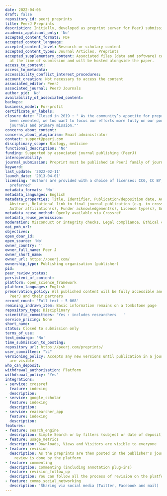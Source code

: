 ```yaml
---
date: 2022-04-05
draft: false
repository_id: peerj_preprints
title: PeerJ Preprints
description: Initially, developed as preprint server for PeerJ submissions
academic_applicant_only: 'No'
accepted_content_formats: PDF
accepted_content_language:
accepted_content_level: Research or scholary content
accepted_content_types: Journal Articles, Preprints
accepted_supplementary_content: Associated files (data and software) can be uploaded
  at the time of submission and will be hosted alongside the paper.
access_to_content:
access_to_metadata:
accessibility_conflict_interest_procedures:
account_creation: Not necessary to access the content
associated_editor: PeerJ
associated_journal: PeerJ Journals
author_pid: 'No'
availability_of_associated_content:
backups:
business_model: For-profit
certificate_or_labels:
closure_date: 'Closed in 2019 : " As the community’s appetite for preprints has now
  been cemented, we too want to focus our efforts more fully on our portfolio of peer-reviewed
  journals and primary mission."'
concerns_about_content:
concerns_about_plagiarism: Email administrator
contact: support@peerj.com
disciplinary_scope: Biology, medicine
functional_description: 'No'
funding: Supported by associated journal publishing (PeerJ)
interoperability:
journal_submission: Preprint must be published in PeerJ family of journals
keyword:
last_update: '2022-02-11'
launch_date: '2013-04-01'
licensing: 'Authors are provided with a choice of licenses: CC0, CC BY, with CC BY
  preferred'
metadata_formats: 'No'
metadata_languages: English
metadata_properties: Title, Identifier, Publication/deposition date, Author name(s),
  Abstract, Relational link to final journal publication (e.g. in crossref metadata),
  Author affiliation(s), Funder acknowledgement(s), License type(s), Subject category
metadata_reuse_method: Openly available via Crossref
metadata_reuse_permission:
moderation: Misconduct or integrity checks, Legal compliance, Ethical compliance
oai_pmh_url:
objectives:
open_doar_id:
open_source: 'No'
owner_country: ''
owner_full_name: Peer J
owner_short_name:
owner_url: https://peerj.com/
ownership_type: Publishing organisation (publisher)
pid:
peer_review_status:
persistent_of_content:
platform: open_science_framework
platform_languages: English
preservation_policy: All published content will be fully accessible and archived by
  PeerJ and their partners
record_count: 'Full text : 5 068'
remining_indrawn_item: Basic information remains on a tombstone page
repository_type: Disciplinary
scientific_committees: 'Yes : includes researchers   '
service_pricing: None
short_name:
status: Closed to submission only
terms_of_use:
text_embargo: 'No'
time_submission_to_posting:
repository_url: https://peerj.com/preprints/
user_committees: "\L"
versioning_policy: Accepts any new versions until publication in a journal. All version
  are visible
who_can_deposit:
withdrawal_authorisation: Platform
withdrawal_policy: 'Yes'
integrations:
- service: crossref
  feature: indexing
  description:
- service: google_scholar
  feature: indexing
  description:
- service: reasearcher_app
  feature: indexing
  description:
features:
- feature: search_engine
  description: Simple Search or by filters (subject or date of deposit)
- feature: usage_metrics
  description: Downloads, Views and Visitors are visible to everyone
- feature: revision
  description: As the preprints are then posted in the publisher's journals, the peer
    review is done by the platform
- feature: commenting
  description: Commenting (including annotation plug-ins)
- feature: revision_follow_up
  description: You can follow all the process of revision on the platform
- feature: comms_social_networking
  description: 'Sharing via social media (Twitter, Facebook and mail)      https://peerj.com/'
---
```



